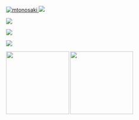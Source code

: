[ ![mtonosaki](https://komarev.com/ghpvc/?username=mtonosaki)
](https://github.com/mtonosaki/mtonosaki/)
[![](https://img.shields.io/github/followers/mtonosaki?label=follow&logo=github&style=flat)
](https://github.com/mtonosaki)

![](https://github-profile-summary-cards.vercel.app/api/cards/profile-details?username=mtonosaki)

![](https://github-readme-streak-stats.herokuapp.com/?user=mtonosaki&theme=dracula&hide_border=true)

![](http://github-profile-summary-cards.vercel.app/api/cards/profile-details?username=mtonosaki&theme=dracula)  

<p>
<a href="https://github.com/mtonosaki">
  <img align="left" height="170px" src="https://github-readme-stats.vercel.app/api?username=mtonosaki&count_private=true&show_icons=true&theme=dracula" />
</a>
<a href="https://github.com/mtonosaki">
  <img align="left" height="170px" src="https://github-readme-stats.vercel.app/api/top-langs/?username=mtonosaki&layout=compact&theme=dracula" />
</a>
</p>
